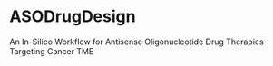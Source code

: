 # ASODrugDesign
An In-Silico Workflow for Antisense Oligonucleotide Drug Therapies Targeting Cancer TME
